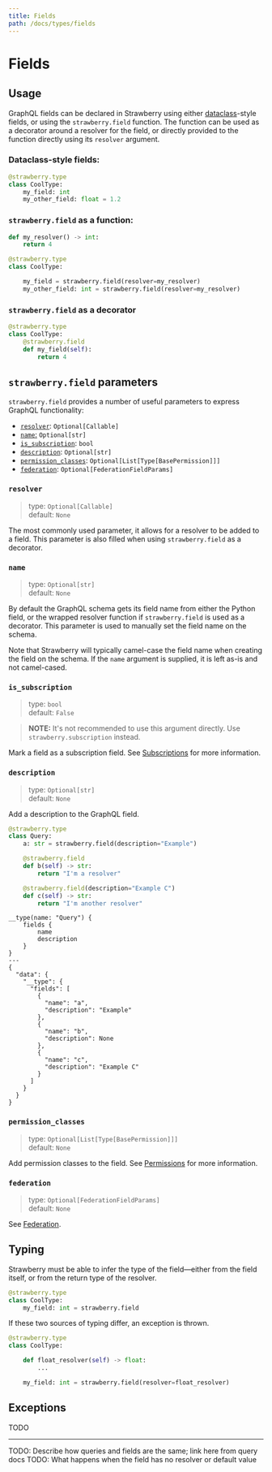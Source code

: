 ```yaml
---
title: Fields
path: /docs/types/fields
---
```


# Fields

## Usage

GraphQL fields can be declared in Strawberry using either
[dataclass][dataclass_docs]-style fields, or using the `strawberry.field`
function. The function can be used as a decorator around a resolver for the
field, or directly provided to the function directly using its `resolver`
argument.

[dataclass_docs]: https://docs.python.org/3/library/dataclasses.html

### Dataclass-style fields:

```python
@strawberry.type
class CoolType:
    my_field: int
    my_other_field: float = 1.2
```

### `strawberry.field` as a function:

```python
def my_resolver() -> int:
    return 4

@strawberry.type
class CoolType:

    my_field = strawberry.field(resolver=my_resolver)
    my_other_field: int = strawberry.field(resolver=my_resolver)
```

### `strawberry.field` as a decorator

```python
@strawberry.type
class CoolType:
    @strawberry.field
    def my_field(self):
        return 4
```

## `strawberry.field` parameters

`strawberry.field` provides a number of useful parameters to express GraphQL
functionality:

- [`resolver`](#resolver): `Optional[Callable]`
- [`name`:](#name) `Optional[str]`
- [`is_subscription`](#is_subscription): `bool`
- [`description`](#description): `Optional[str]`
- [`permission_classes`](#permission_classes):
  `Optional[List[Type[BasePermission]]]`
- [`federation`](#federation): `Optional[FederationFieldParams]`

### `resolver`

> type: `Optional[Callable]`  
> default: `None`

The most commonly used parameter, it allows for a resolver to be added to a
field. This parameter is also filled when using `strawberry.field` as a
decorator.

### `name`

> type: `Optional[str]`  
> default: `None`

By default the GraphQL schema gets its field name from either the Python field,
or the wrapped resolver function if `strawberry.field` is used as a decorator.
This parameter is used to manually set the field name on the schema.

Note that Strawberry will typically camel-case the field name when creating the
field on the schema. If the `name` argument is supplied, it is left as-is and
not camel-cased.

### `is_subscription`

> type: `bool`  
> default: `False`

> **NOTE:** It's not recommended to use this argument directly. Use
> `strawberry.subscription` instead.

Mark a field as a subscription field. See [Subscriptions][subscription_docs] for
more information.

[subscription_docs]: /docs/subscriptions/

### `description`

> type: `Optional[str]`  
> default: `None`

Add a description to the GraphQL field.

```python
@strawberry.type
class Query:
    a: str = strawberry.field(description="Example")

    @strawberry.field
    def b(self) -> str:
        return "I'm a resolver"

    @strawberry.field(description="Example C")
    def c(self) -> str:
        return "I'm another resolver"
```

```graphql+response
__type(name: "Query") {
    fields {
        name
        description
    }
}
---
{
  "data": {
    "__type": {
      "fields": [
        {
          "name": "a",
          "description": "Example"
        },
        {
          "name": "b",
          "description": None
        },
        {
          "name": "c",
          "description": "Example C"
        }
      ]
    }
  }
}
```

### `permission_classes`

> type: `Optional[List[Type[BasePermission]]]`  
> default: `None`

Add permission classes to the field. See [Permissions][permission_docs] for
more information.

[permission_docs]: /docs/features/permissions

### `federation`

> type: `Optional[FederationFieldParams]`  
> default: `None`

See [Federation][federation_docs].

[federation_docs]: /docs/features/federation

## Typing

Strawberry must be able to infer the type of the field—either from the field
itself, or from the return type of the resolver.

```python
@strawberry.type
class CoolType:
    my_field: int = strawberry.field
```

If these two sources of typing differ, an exception is thrown.

```python
@strawberry.type
class CoolType:

    def float_resolver(self) -> float:
        ...

    my_field: int = strawberry.field(resolver=float_resolver)
```

## Exceptions

TODO

---

TODO: Describe how queries and fields are the same; link here from query docs
TODO: What happens when the field has no resolver or default value
